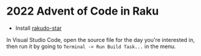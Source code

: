 # 2022 Advent of Code in Raku

- Install [rakudo-star](https://rakudo.org/star)

In Visual Studio Code, open the source file for the day you're interested in,
then run it by going to `Terminal -> Run Build Task...` in the menu.
